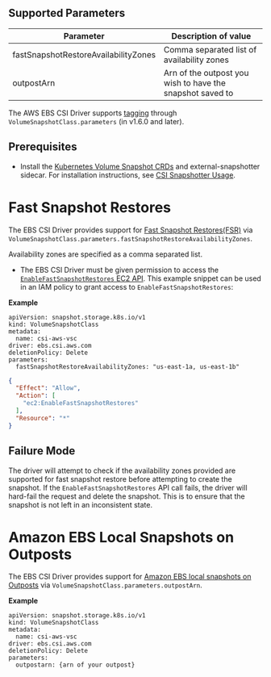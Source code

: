 ## Supported Parameters
| Parameter                          | Description of value                                      |
|------------------------------------|-----------------------------------------------------------|
| fastSnapshotRestoreAvailabilityZones | Comma separated list of availability zones                |
| outpostArn                         | Arn of the outpost you wish to have the snapshot saved to | 

The AWS EBS CSI Driver supports [tagging](tagging.md) through `VolumeSnapshotClass.parameters` (in v1.6.0 and later). 
## Prerequisites

- Install the [Kubernetes Volume Snapshot CRDs](https://github.com/kubernetes-csi/external-snapshotter/tree/master/client/config/crd) and external-snapshotter sidecar. For installation instructions, see [CSI Snapshotter Usage](https://github.com/kubernetes-csi/external-snapshotter#usage).

# Fast Snapshot Restores

The EBS CSI Driver provides support for [Fast Snapshot Restores(FSR)](https://docs.aws.amazon.com/AWSEC2/latest/UserGuide/ebs-fast-snapshot-restore.html) via `VolumeSnapshotClass.parameters.fastSnapshotRestoreAvailabilityZones`.


Availability zones are specified as a comma separated list.

- The EBS CSI Driver must be given permission to access the [`EnableFastSnapshotRestores` EC2 API](https://docs.aws.amazon.com/AWSEC2/latest/APIReference/API_EnableFastSnapshotRestores.html). This example snippet can be used in an IAM policy to grant access to `EnableFastSnapshotRestores`:

**Example**
```
apiVersion: snapshot.storage.k8s.io/v1
kind: VolumeSnapshotClass
metadata:
  name: csi-aws-vsc
driver: ebs.csi.aws.com
deletionPolicy: Delete
parameters:
  fastSnapshotRestoreAvailabilityZones: "us-east-1a, us-east-1b"
```

```json
{
  "Effect": "Allow",
  "Action": [
    "ec2:EnableFastSnapshotRestores"
  ],
  "Resource": "*"
}
```

## Failure Mode 

The driver will attempt to check if the availability zones provided are supported for fast snapshot restore before attempting to create the snapshot. If the `EnableFastSnapshotRestores` API call fails, the driver will hard-fail the request and delete the snapshot. This is to ensure that the snapshot is not left in an inconsistent state.


# Amazon EBS Local Snapshots on Outposts

The EBS CSI Driver provides support for [Amazon EBS local snapshots on Outposts](https://docs.aws.amazon.com/ebs/latest/userguide/snapshots-outposts.html) via `VolumeSnapshotClass.parameters.outpostArn`.



**Example**
```
apiVersion: snapshot.storage.k8s.io/v1
kind: VolumeSnapshotClass
metadata:
  name: csi-aws-vsc
driver: ebs.csi.aws.com
deletionPolicy: Delete
parameters:
  outpostarn: {arn of your outpost}
```
